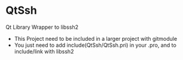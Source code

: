 # QtSsh
Qt Library Wrapper to libssh2

* This Project need to be included in a larger project with gitmodule
* You just need to add include(QtSsh/QtSsh.pri) in your .pro, and to include/link with libssh2
